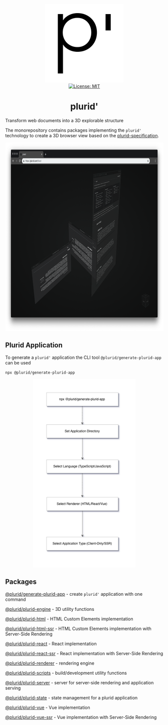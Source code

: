 <p align="center">
    <img src="https://raw.githubusercontent.com/plurid/plurid/master/about/identity/p-plurid-black-1000x1000.png" height="250px">
    <br />
    <a target="_blank" href="https://github.com/plurid/plurid/blob/master/LICENSE">
        <img src="https://img.shields.io/badge/license-MIT-blue.svg?colorB=1380C3&style=for-the-badge" alt="License: MIT">
    </a>
</p>


<h1 align="center">
    plurid'
</h1>


Transform web documents into a 3D explorable structure


The monorepository contains packages implementing the `plurid'` technology to create a 3D browser view based on the [plurid-specification](https://github.com/plurid/plurid-spec).


<p align="center">
    <img src="https://raw.githubusercontent.com/plurid/plurid/master/about/identity/plurid-demo.png" height="600px">
</p>


## Plurid Application

To generate a `plurid'` application the CLI tool `@plurid/generate-plurid-app` can be used

```
npx @plurid/generate-plurid-app
```

<p align="center">
    <img src="https://raw.githubusercontent.com/plurid/plurid/master/about/diagrams/plurid-generate.png" height="600px">
</p>


## Packages

[@plurid/generate-plurid-app][generate-plurid-app] - create `plurid'` application with one command

[generate-plurid-app]: https://github.com/plurid/plurid/tree/master/packages/generate-plurid-app


[@plurid/plurid-engine][plurid-engine] - 3D utility functions

[plurid-engine]: https://github.com/plurid/plurid/tree/master/packages/plurid-engine


[@plurid/plurid-html][plurid-html] - HTML Custom Elements implementation

[plurid-html]: https://github.com/plurid/plurid/tree/master/packages/plurid-html


[@plurid/plurid-html-ssr][plurid-html-ssr] - HTML Custom Elements implementation with Server-Side Rendering

[plurid-html-ssr]: https://github.com/plurid/plurid/tree/master/packages/plurid-ssr


[@plurid/plurid-react][plurid-react] - React implementation

[plurid-react]: https://github.com/plurid/plurid/tree/master/packages/plurid-react


[@plurid/plurid-react-ssr][plurid-react-ssr] - React implementation with Server-Side Rendering

[plurid-react-ssr]: https://github.com/plurid/plurid/tree/master/packages/plurid-react-ssr


[@plurid/plurid-renderer][plurid-renderer] - rendering engine

[plurid-renderer]: https://github.com/plurid/plurid/tree/master/packages/plurid-renderer


[@plurid/plurid-scripts][plurid-scripts] - build/development utility functions

[plurid-scripts]: https://github.com/plurid/plurid/tree/master/packages/plurid-scripts


[@plurid/plurid-server][plurid-server] - server for server-side rendering and application serving

[plurid-server]: https://github.com/plurid/plurid/tree/master/packages/plurid-server


[@plurid/plurid-state][plurid-state] - state management for a plurid application

[plurid-state]: https://github.com/plurid/plurid/tree/master/packages/plurid-state


[@plurid/plurid-vue][plurid-vue] - Vue implementation

[plurid-vue]: https://github.com/plurid/plurid/tree/master/packages/plurid-vue


[@plurid/plurid-vue-ssr][plurid-vue-ssr] - Vue implementation with Server-Side Rendering

[plurid-vue-ssr]: https://github.com/plurid/plurid/tree/master/packages/plurid-vue-ssr
